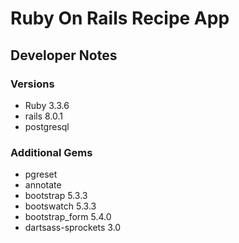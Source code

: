 
# Ruby On Rails Recipe App

## Developer Notes

### Versions

* Ruby 3.3.6
* rails 8.0.1
* postgresql

### Additional Gems

* pgreset
* annotate
* bootstrap 5.3.3
* bootswatch 5.3.3
* bootstrap_form 5.4.0
* dartsass-sprockets 3.0
